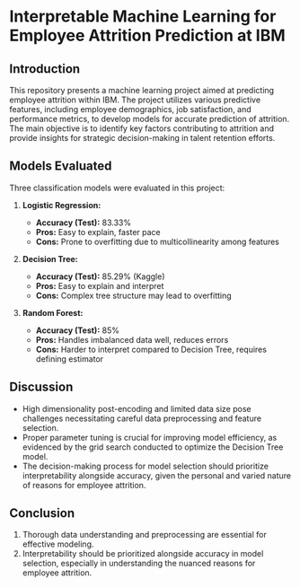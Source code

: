 # Interpretable Machine Learning for Employee Attrition Prediction at IBM

## Introduction
This repository presents a machine learning project aimed at predicting employee attrition within IBM. The project utilizes various predictive features, including employee demographics, job satisfaction, and performance metrics, to develop models for accurate prediction of attrition. The main objective is to identify key factors contributing to attrition and provide insights for strategic decision-making in talent retention efforts.

## Models Evaluated
Three classification models were evaluated in this project:

1. **Logistic Regression:**
   - **Accuracy (Test):** 83.33%
   - **Pros:** Easy to explain, faster pace
   - **Cons:** Prone to overfitting due to multicollinearity among features

2. **Decision Tree:**
   - **Accuracy (Test):** 85.29% (Kaggle)
   - **Pros:** Easy to explain and interpret
   - **Cons:** Complex tree structure may lead to overfitting

3. **Random Forest:**
   - **Accuracy (Test):** 85%
   - **Pros:** Handles imbalanced data well, reduces errors
   - **Cons:** Harder to interpret compared to Decision Tree, requires defining estimator

## Discussion
- High dimensionality post-encoding and limited data size pose challenges necessitating careful data preprocessing and feature selection.
- Proper parameter tuning is crucial for improving model efficiency, as evidenced by the grid search conducted to optimize the Decision Tree model.
- The decision-making process for model selection should prioritize interpretability alongside accuracy, given the personal and varied nature of reasons for employee attrition.

## Conclusion
1. Thorough data understanding and preprocessing are essential for effective modeling.
2. Interpretability should be prioritized alongside accuracy in model selection, especially in understanding the nuanced reasons for employee attrition.

